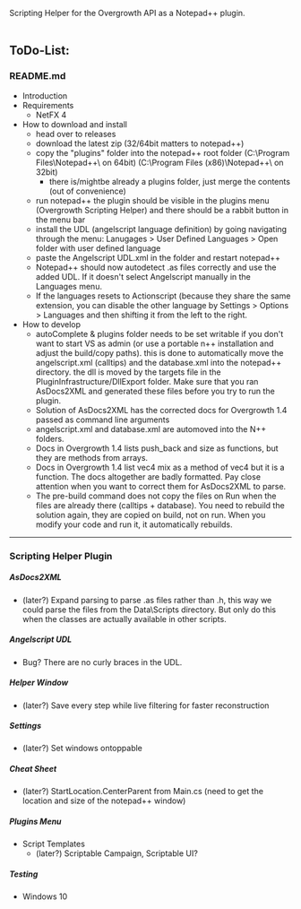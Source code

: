 Scripting Helper for the Overgrowth API as a Notepad++ plugin.
<br><br>

ToDo-List:
---
### README.md
- Introduction
- Requirements
  - NetFX 4
- How to download and install
  - head over to releases
  - download the latest zip (32/64bit matters to notepad++)
  - copy the "plugins" folder into the notepad++ root folder (C:\Program Files\Notepad++\ on 64bit) (C:\Program Files (x86)\Notepad++\ on 32bit)
    - there is/mightbe already a plugins folder, just merge the contents (out of convenience)
  - run notepad++ the plugin should be visible in the plugins menu (Overgrowth Scripting Helper) and there should be a rabbit button in the menu bar
  - install the UDL (angelscript language definition) by going navigating through the menu: Lanugages > User Defined Languages > Open folder with user defined language
  - paste the Angelscript UDL.xml in the folder and restart notepad++
  - Notepad++ should now autodetect .as files correctly and use the added UDL. If it doesn't select Angelscript manually in the Languages menu.
  - If the languages resets to Actionscript (because they share the same extension, you can disable the other language by Settings > Options > Languages and then shifting it from the left to the right.
- How to develop
  - autoComplete & plugins folder needs to be set writable if you don't want to start VS as admin (or use a portable n++ installation and adjust the build/copy paths). this is done to automatically move the angelscript.xml (calltips) and the database.xml into the notepad++ directory. the dll is moved by the targets file in the PluginInfrastructure/DllExport folder. Make sure that you ran AsDocs2XML and generated these files before you try to run the plugin.
  - Solution of AsDocs2XML has the corrected docs for Overgrowth 1.4 passed as command line arguments
  - angelscript.xml and database.xml are automoved into the N++ folders.
  - Docs in Overgrowth 1.4 lists push_back and size as functions, but they are methods from arrays.
  - Docs in Overgrowth 1.4 list vec4 mix as a method of vec4 but it is a function. The docs altogether are badly formatted. Pay close attention when you want to correct them for AsDocs2XML to parse.
  - The pre-build command does not copy the files on Run when the files are already there (calltips + database). You need to rebuild the solution again, they are copied on build, not on run. When you modify your code and run it, it automatically rebuilds.
---
### Scripting Helper Plugin

##### AsDocs2XML
- (later?) Expand parsing to parse .as files rather than .h, this way we could parse the files from the Data\Scripts directory. But only do this when the classes are actually available in other scripts.

##### Angelscript UDL
- Bug? There are no curly braces in the UDL.

##### Helper Window
- (later?) Save every step while live filtering for faster reconstruction

##### Settings
- (later?) Set windows ontoppable

##### Cheat Sheet
- (later?) StartLocation.CenterParent from Main.cs (need to get the location and size of the notepad++ window)

##### Plugins Menu
- Script Templates
  - (later?) Scriptable Campaign, Scriptable UI?

##### Testing
- Windows 10